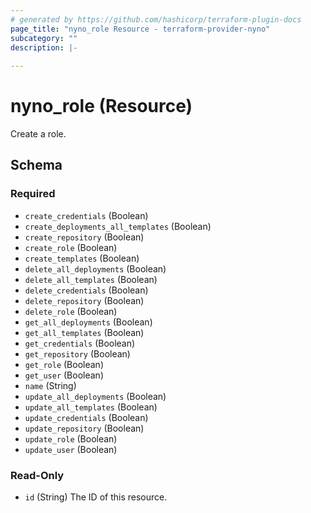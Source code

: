 ```yaml
---
# generated by https://github.com/hashicorp/terraform-plugin-docs
page_title: "nyno_role Resource - terraform-provider-nyno"
subcategory: ""
description: |-
  
---
```


# nyno_role (Resource)
Create a role.




<!-- schema generated by tfplugindocs -->
## Schema

### Required

- `create_credentials` (Boolean)
- `create_deployments_all_templates` (Boolean)
- `create_repository` (Boolean)
- `create_role` (Boolean)
- `create_templates` (Boolean)
- `delete_all_deployments` (Boolean)
- `delete_all_templates` (Boolean)
- `delete_credentials` (Boolean)
- `delete_repository` (Boolean)
- `delete_role` (Boolean)
- `get_all_deployments` (Boolean)
- `get_all_templates` (Boolean)
- `get_credentials` (Boolean)
- `get_repository` (Boolean)
- `get_role` (Boolean)
- `get_user` (Boolean)
- `name` (String)
- `update_all_deployments` (Boolean)
- `update_all_templates` (Boolean)
- `update_credentials` (Boolean)
- `update_repository` (Boolean)
- `update_role` (Boolean)
- `update_user` (Boolean)

### Read-Only

- `id` (String) The ID of this resource.


